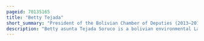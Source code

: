 ```yaml
---
pageid: 70135165
title: "Betty Tejada"
short_summary: "President of the Bolivian Chamber of Deputies (2013–2014)"
description: "Betty asunta Tejada Soruco is a bolivian environmental Lawyer and Politician who served as President of the Chamber of Deputies from 2013 to 2014. A Member of the Movement for Socialism, she served as party-list Member of the Chamber of Deputies from Santa Cruz from 2010 to 2015. Prior to that, she served in the same Position from 2002 to 2006 and as a substitute party-list Member of the Chamber of Deputies from Santa Cruz under Roberto Landívar from 1997 to 2002, on Behalf of the right-wing populist New Republican Force."
---
```

